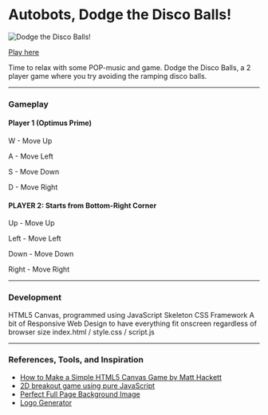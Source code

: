 <!-- [How to write readme - Markdown CheatSheet](https://github.com/adam-p/markdown-here/wiki/Markdown-Cheatsheet)  
[How to write a good readme for github repo!](https://gist.github.com/PurpleBooth/109311bb0361f32d87a2) -->

# Autobots, Dodge the Disco Balls!

![Dodge the Disco Balls!](http://i.imgur.com/coPI7be.png)

[Play here](https://wdi-sg.github.io/wdi-project-1-DarkArtistry/)

Time to relax with some POP-music and game. Dodge the Disco Balls, a 2 player game where you try avoiding the ramping disco balls.

***

### Gameplay


#### Player 1 (Optimus Prime)

W - Move Up

A - Move Left

S - Move Down

D - Move Right

#### PLAYER 2: Starts from Bottom-Right Corner

Up - Move Up

Left - Move Left

Down - Move Down

Right - Move Right

***
### Development

HTML5 Canvas, programmed using JavaScript
Skeleton CSS Framework
A bit of Responsive Web Design to have everything fit onscreen regardless of browser size
index.html / style.css / script.js

***
### References, Tools, and Inspiration

* [How to Make a Simple HTML5 Canvas Game by Matt Hackett](http://www.lostdecadegames.com/how-to-make-a-simple-html5-canvas-game/)
* [2D breakout game using pure JavaScript](https://developer.mozilla.org/en-US/docs/Games/Tutorials/2D_Breakout_game_pure_JavaScript)
* [Perfect Full Page Background Image](https://css-tricks.com/perfect-full-page-background-image/)
* [Logo Generator](http://www6.flamingtext.com/)

